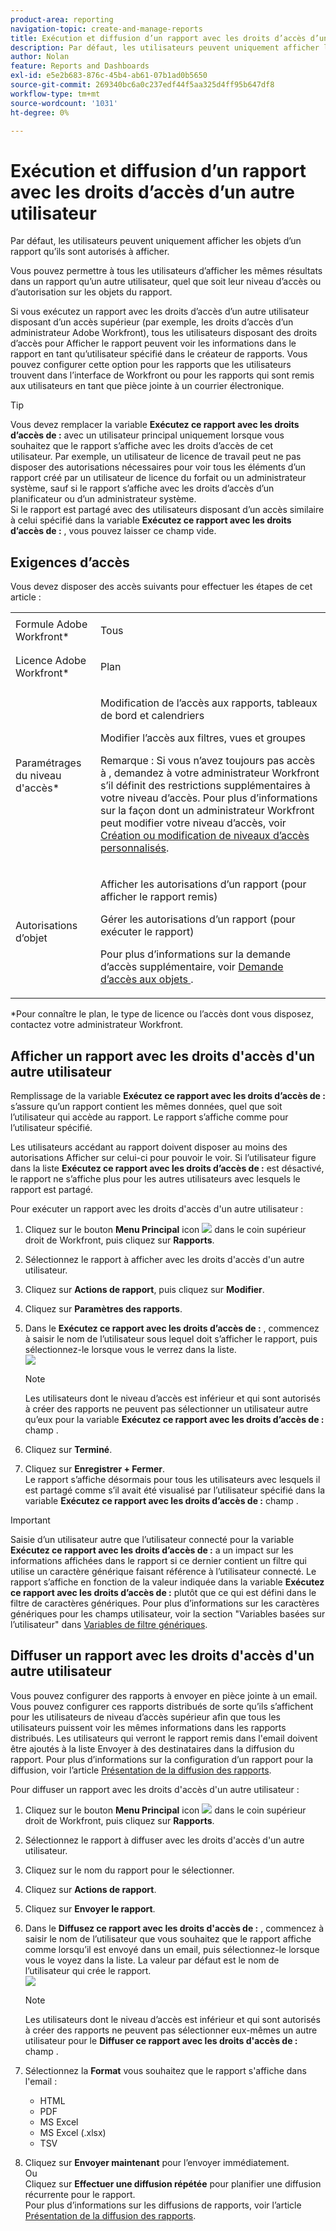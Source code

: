 ```yaml
---
product-area: reporting
navigation-topic: create-and-manage-reports
title: Exécution et diffusion d’un rapport avec les droits d’accès d’un autre utilisateur
description: Par défaut, les utilisateurs peuvent uniquement afficher les objets d’un rapport qu’ils sont autorisés à afficher.
author: Nolan
feature: Reports and Dashboards
exl-id: e5e2b683-876c-45b4-ab61-07b1ad0b5650
source-git-commit: 269340bc6a0c237edf44f5aa325d4ff95b647df8
workflow-type: tm+mt
source-wordcount: '1031'
ht-degree: 0%

---
```


# Exécution et diffusion d’un rapport avec les droits d’accès d’un autre utilisateur

Par défaut, les utilisateurs peuvent uniquement afficher les objets d’un rapport qu’ils sont autorisés à afficher.

Vous pouvez permettre à tous les utilisateurs d’afficher les mêmes résultats dans un rapport qu’un autre utilisateur, quel que soit leur niveau d’accès ou d’autorisation sur les objets du rapport.

Si vous exécutez un rapport avec les droits d’accès d’un autre utilisateur disposant d’un accès supérieur (par exemple, les droits d’accès d’un administrateur Adobe Workfront), tous les utilisateurs disposant des droits d’accès pour Afficher le rapport peuvent voir les informations dans le rapport en tant qu’utilisateur spécifié dans le créateur de rapports. Vous pouvez configurer cette option pour les rapports que les utilisateurs trouvent dans l’interface de Workfront ou pour les rapports qui sont remis aux utilisateurs en tant que pièce jointe à un courrier électronique.

>[!TIP]
>
>Vous devez remplacer la variable **Exécutez ce rapport avec les droits d’accès de :** avec un utilisateur principal uniquement lorsque vous souhaitez que le rapport s’affiche avec les droits d’accès de cet utilisateur. Par exemple, un utilisateur de licence de travail peut ne pas disposer des autorisations nécessaires pour voir tous les éléments d’un rapport créé par un utilisateur de licence du forfait ou un administrateur système, sauf si le rapport s’affiche avec les droits d’accès d’un planificateur ou d’un administrateur système.\
Si le rapport est partagé avec des utilisateurs disposant d’un accès similaire à celui spécifié dans la variable **Exécutez ce rapport avec les droits d’accès de :** , vous pouvez laisser ce champ vide.

## Exigences d’accès

Vous devez disposer des accès suivants pour effectuer les étapes de cet article :

<table style="table-layout:auto"> 
 <col> 
 <col> 
 <tbody> 
  <tr> 
   <td role="rowheader">Formule Adobe Workfront*</td> 
   <td> <p>Tous</p> </td> 
  </tr> 
  <tr> 
   <td role="rowheader">Licence Adobe Workfront*</td> 
   <td> <p>Plan </p> </td> 
  </tr> 
  <tr> 
   <td role="rowheader">Paramétrages du niveau d'accès*</td> 
   <td> <p>Modification de l’accès aux rapports, tableaux de bord et calendriers</p> <p>Modifier l’accès aux filtres, vues et groupes</p> <p>Remarque : Si vous n’avez toujours pas accès à , demandez à votre administrateur Workfront s’il définit des restrictions supplémentaires à votre niveau d’accès. Pour plus d’informations sur la façon dont un administrateur Workfront peut modifier votre niveau d’accès, voir <a href="../../../administration-and-setup/add-users/configure-and-grant-access/create-modify-access-levels.md" class="MCXref xref">Création ou modification de niveaux d’accès personnalisés</a>.</p> </td> 
  </tr> 
  <tr> 
   <td role="rowheader">Autorisations d’objet</td> 
   <td> <p>Afficher les autorisations d’un rapport (pour afficher le rapport remis)</p> <p>Gérer les autorisations d’un rapport (pour exécuter le rapport)</p> <p>Pour plus d’informations sur la demande d’accès supplémentaire, voir <a href="../../../workfront-basics/grant-and-request-access-to-objects/request-access.md" class="MCXref xref">Demande d’accès aux objets </a>.</p> </td> 
  </tr> 
 </tbody> 
</table>

&#42;Pour connaître le plan, le type de licence ou l’accès dont vous disposez, contactez votre administrateur Workfront.

## Afficher un rapport avec les droits d&#39;accès d&#39;un autre utilisateur

Remplissage de la variable **Exécutez ce rapport avec les droits d’accès de :** s’assure qu’un rapport contient les mêmes données, quel que soit l’utilisateur qui accède au rapport. Le rapport s’affiche comme pour l’utilisateur spécifié.

Les utilisateurs accédant au rapport doivent disposer au moins des autorisations Afficher sur celui-ci pour pouvoir le voir. Si l’utilisateur figure dans la liste **Exécutez ce rapport avec les droits d’accès de :** est désactivé, le rapport ne s’affiche plus pour les autres utilisateurs avec lesquels le rapport est partagé.

Pour exécuter un rapport avec les droits d&#39;accès d&#39;un autre utilisateur :

1. Cliquez sur le bouton **Menu Principal** icon ![](assets/main-menu-icon.png) dans le coin supérieur droit de Workfront, puis cliquez sur **Rapports**.

1. Sélectionnez le rapport à afficher avec les droits d&#39;accès d&#39;un autre utilisateur.
1. Cliquez sur **Actions de rapport**, puis cliquez sur **Modifier**.

1. Cliquez sur **Paramètres des rapports**.

1. Dans le **Exécutez ce rapport avec les droits d’accès de :** , commencez à saisir le nom de l’utilisateur sous lequel doit s’afficher le rapport, puis sélectionnez-le lorsque vous le verrez dans la liste.\
   ![](assets/qs-access-rights-of-350x251.png)

   >[!NOTE]
   Les utilisateurs dont le niveau d’accès est inférieur et qui sont autorisés à créer des rapports ne peuvent pas sélectionner un utilisateur autre qu’eux pour la variable **Exécutez ce rapport avec les droits d’accès de :** champ .

1. Cliquez sur **Terminé**.
1. Cliquez sur **Enregistrer + Fermer**.\
   Le rapport s’affiche désormais pour tous les utilisateurs avec lesquels il est partagé comme s’il avait été visualisé par l’utilisateur spécifié dans la variable **Exécutez ce rapport avec les droits d’accès de :** champ .

>[!IMPORTANT]
Saisie d’un utilisateur autre que l’utilisateur connecté pour la variable **Exécutez ce rapport avec les droits d’accès de :** a un impact sur les informations affichées dans le rapport si ce dernier contient un filtre qui utilise un caractère générique faisant référence à l’utilisateur connecté. Le rapport s’affiche en fonction de la valeur indiquée dans la variable **Exécutez ce rapport avec les droits d’accès de :** plutôt que ce qui est défini dans le filtre de caractères génériques.
Pour plus d’informations sur les caractères génériques pour les champs utilisateur, voir la section &quot;Variables basées sur l’utilisateur&quot; dans [Variables de filtre génériques](../../../reports-and-dashboards/reports/reporting-elements/understand-wildcard-filter-variables.md).

## Diffuser un rapport avec les droits d&#39;accès d&#39;un autre utilisateur

Vous pouvez configurer des rapports à envoyer en pièce jointe à un email. Vous pouvez configurer ces rapports distribués de sorte qu’ils s’affichent pour les utilisateurs de niveau d’accès supérieur afin que tous les utilisateurs puissent voir les mêmes informations dans les rapports distribués. Les utilisateurs qui verront le rapport remis dans l&#39;email doivent être ajoutés à la liste Envoyer à des destinataires dans la diffusion du rapport. Pour plus d’informations sur la configuration d’un rapport pour la diffusion, voir l’article [Présentation de la diffusion des rapports](../../../reports-and-dashboards/reports/creating-and-managing-reports/set-up-report-deliveries.md).

Pour diffuser un rapport avec les droits d&#39;accès d&#39;un autre utilisateur :

1. Cliquez sur le bouton **Menu Principal** icon ![](assets/main-menu-icon.png) dans le coin supérieur droit de Workfront, puis cliquez sur **Rapports**.

1. Sélectionnez le rapport à diffuser avec les droits d&#39;accès d&#39;un autre utilisateur.
1. Cliquez sur le nom du rapport pour le sélectionner.
1. Cliquez sur **Actions de rapport**.
1. Cliquez sur **Envoyer le rapport**.

1. Dans le **Diffusez ce rapport avec les droits d&#39;accès de :** , commencez à saisir le nom de l’utilisateur que vous souhaitez que le rapport affiche comme lorsqu’il est envoyé dans un email, puis sélectionnez-le lorsque vous le voyez dans la liste. La valeur par défaut est le nom de l’utilisateur qui crée le rapport.\
   ![](assets/qs-send-report-access-rights-of-350x446.png)

   >[!NOTE]
   Les utilisateurs dont le niveau d’accès est inférieur et qui sont autorisés à créer des rapports ne peuvent pas sélectionner eux-mêmes un autre utilisateur pour le **Diffuser ce rapport avec les droits d&#39;accès de :** champ .

1. Sélectionnez la **Format** vous souhaitez que le rapport s&#39;affiche dans l&#39;email :

   * HTML
   * PDF
   * MS Excel
   * MS Excel (.xlsx)
   * TSV

1. Cliquez sur **Envoyer maintenant** pour l’envoyer immédiatement.\
   Ou\
   Cliquez sur **Effectuer une diffusion répétée** pour planifier une diffusion récurrente pour le rapport.\
   Pour plus d’informations sur les diffusions de rapports, voir l’article [Présentation de la diffusion des rapports](../../../reports-and-dashboards/reports/creating-and-managing-reports/set-up-report-deliveries.md).